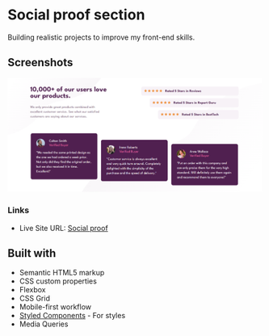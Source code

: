 # Social proof section

Building realistic projects to improve my front-end skills.

## Screenshots

![](screenshots/ss-desktop.png)

### Links

- Live Site URL: [Social proof](https://0rder-summary-card.netlify.app/)

## Built with

- Semantic HTML5 markup
- CSS custom properties
- Flexbox
- CSS Grid
- Mobile-first workflow
- [Styled Components](https://styled-components.com/) - For styles
- Media Queries
